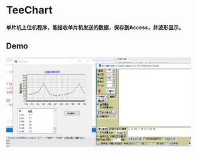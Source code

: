 # TeeChart
#### 单片机上位机程序，能接收单片机发送的数据，保存到Access，并波形显示。
## Demo
![](https://github.com/BigBrother1024/TeeChart/blob/master/TeeChart/pic/pic.png)<br>

